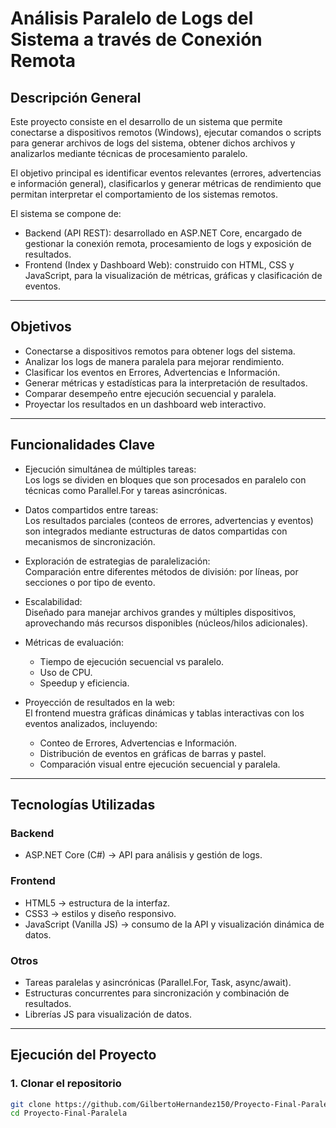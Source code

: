 # Análisis Paralelo de Logs del Sistema a través de Conexión Remota  

## Descripción General  
Este proyecto consiste en el desarrollo de un sistema que permite conectarse a dispositivos remotos (Windows), ejecutar comandos o scripts para generar archivos de logs del sistema, obtener dichos archivos y analizarlos mediante técnicas de procesamiento paralelo.  

El objetivo principal es identificar eventos relevantes (errores, advertencias e información general), clasificarlos y generar métricas de rendimiento que permitan interpretar el comportamiento de los sistemas remotos.  

El sistema se compone de:  
- Backend (API REST): desarrollado en ASP.NET Core, encargado de gestionar la conexión remota, procesamiento de logs y exposición de resultados.  
- Frontend (Index y Dashboard Web): construido con HTML, CSS y JavaScript, para la visualización de métricas, gráficas y clasificación de eventos.  

---

## Objetivos  
- Conectarse a dispositivos remotos para obtener logs del sistema.  
- Analizar los logs de manera paralela para mejorar rendimiento.  
- Clasificar los eventos en Errores, Advertencias e Información.  
- Generar métricas y estadísticas para la interpretación de resultados.  
- Comparar desempeño entre ejecución secuencial y paralela.  
- Proyectar los resultados en un dashboard web interactivo.  

---

## Funcionalidades Clave  
- Ejecución simultánea de múltiples tareas:  
  Los logs se dividen en bloques que son procesados en paralelo con técnicas como Parallel.For y tareas asincrónicas.  

- Datos compartidos entre tareas:  
  Los resultados parciales (conteos de errores, advertencias y eventos) son integrados mediante estructuras de datos compartidas con mecanismos de sincronización.  

- Exploración de estrategias de paralelización:  
  Comparación entre diferentes métodos de división: por líneas, por secciones o por tipo de evento.  

- Escalabilidad:  
  Diseñado para manejar archivos grandes y múltiples dispositivos, aprovechando más recursos disponibles (núcleos/hilos adicionales).  

- Métricas de evaluación:  
  - Tiempo de ejecución secuencial vs paralelo.  
  - Uso de CPU.  
  - Speedup y eficiencia.  

- Proyección de resultados en la web:  
  El frontend muestra gráficas dinámicas y tablas interactivas con los eventos analizados, incluyendo:  
  - Conteo de Errores, Advertencias e Información.  
  - Distribución de eventos en gráficas de barras y pastel.  
  - Comparación visual entre ejecución secuencial y paralela.  

---

## Tecnologías Utilizadas  
### Backend  
- ASP.NET Core (C#) → API para análisis y gestión de logs.  

### Frontend  
- HTML5 → estructura de la interfaz.  
- CSS3 → estilos y diseño responsivo.  
- JavaScript (Vanilla JS) → consumo de la API y visualización dinámica de datos.  

### Otros  
- Tareas paralelas y asincrónicas (Parallel.For, Task, async/await).  
- Estructuras concurrentes para sincronización y combinación de resultados.  
- Librerías JS para visualización de datos.  

---

## Ejecución del Proyecto  

### 1. Clonar el repositorio  
```bash
git clone https://github.com/GilbertoHernandez150/Proyecto-Final-Paralela
cd Proyecto-Final-Paralela
